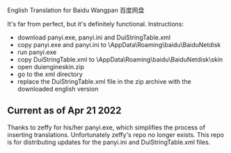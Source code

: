 English Translation for Baidu Wangpan 百度网盘

It's far from perfect, but it's definitely functional. Instructions:

 - download panyi.exe, panyi.ini and DuiStringTable.xml
 - copy panyi.exe and panyi.ini to \AppData\Roaming\baidu\BaiduNetdisk
 - run panyi.exe
 - copy DuiStringTable.xml to \AppData\Roaming\baidu\BaiduNetdisk\skin
 - open duiengineskin.zip
 - go to the xml directory
 - replace the DuiStringTable.xml file in the zip archive with the downloaded english version

Current as of Apr 21 2022
-------------------------------------------------
Thanks to zeffy for his/her panyi.exe, which simplifies the process of inserting translations. Unfortunately zeffy's repo no longer exists. This repo is for distributing updates for the panyi.ini and DuiStringTable.xml files.
